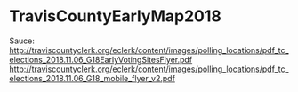 # TravisCountyEarlyMap2018
Sauce:
http://traviscountyclerk.org/eclerk/content/images/polling_locations/pdf_tc_elections_2018.11.06_G18EarlyVotingSitesFlyer.pdf
http://traviscountyclerk.org/eclerk/content/images/polling_locations/pdf_tc_elections_2018.11.06_G18_mobile_flyer_v2.pdf

